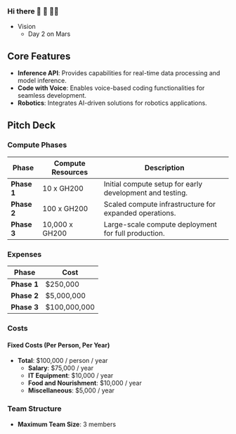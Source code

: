 ### Hi there 👋 🧙 👩‍💻 

* Vision
  * Day 2 on Mars


## Core Features
- **Inference API**: Provides capabilities for real-time data processing and model inference.
- **Code with Voice**: Enables voice-based coding functionalities for seamless development.
- **Robotics**: Integrates AI-driven solutions for robotics applications.

## Pitch Deck

### Compute Phases
| Phase | Compute Resources | Description |
|-------|-------------------|-------------|
| **Phase 1** | 10 x GH200 | Initial compute setup for early development and testing. |
| **Phase 2** | 100 x GH200 | Scaled compute infrastructure for expanded operations. |
| **Phase 3** | 10,000 x GH200 | Large-scale compute deployment for full production. |

### Expenses
| Phase | Cost |
|-------|------|
| **Phase 1** | $250,000 |
| **Phase 2** | $5,000,000 |
| **Phase 3** | $100,000,000 |

### Costs

#### Fixed Costs (Per Person, Per Year)
- **Total**: $100,000 / person / year
  - **Salary**: $75,000 / year
  - **IT Equipment**: $10,000 / year
  - **Food and Nourishment**: $10,000 / year
  - **Miscellaneous**: $5,000 / year

### Team Structure
- **Maximum Team Size**: 3 members


<!--     
* Strategy
  * Open source Community collaboration with Cutting-edge methods
* Priorities
  * Project [dwani.ai](https://dwani.ai/) - Knowledge through Voice 
  * Currently cooking tools required for Robots at <a href="https://slabstech.com/llm-recipes/"> LLM Recipes </a>
  * Project [Sanjeevini](https://sanjeevini.me)  - AI Healthcare App

#####   Guide to Mars
* Accessible, Private and Open Source AI for ALL
* Humanoid Robots at Warehouse
* Healthcare for ALL


##### Ambition  - Self Critique 

What is the important work that you completed ?

What is the important work that you are currently working on ?

What is the important work that you plan to do ?

What is the current blocker for you to accomplish your work ?

What resources do you require to build it ?

Given infinite resources, what project will you dedicate your life's work to ?

What do you want to accomplish in life ? 

-->
